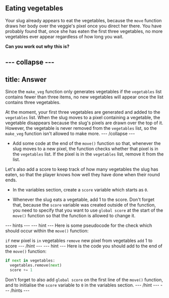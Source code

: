 ## Eating vegetables

Your slug already appears to eat the vegetables, because the `move` function draws her body over the veggie's pixel once you direct her there. You have probably found that, once she has eaten the first three vegetables, no more vegetables ever appear regardless of how long you wait.

**Can you work out why this is?**

--- collapse ---
---
title: Answer
---
Since the `make_veg` function only generates vegetables if the `vegetables` list contains fewer than three items, no new vegetables will appear once the list contains three vegetables.

At the moment, your first three vegetables are generated and added to the `vegetables` list. When the slug moves to a pixel containing a vegetable, the vegetable disappears because the slug's pixels are drawn over the top of it. However, the vegetable is never removed from the `vegetables` list, so the `make_veg` function isn't allowed to make more.
--- /collapse ---

+ Add some code at the end of the `move()` function so that, whenever the slug moves to a new pixel, the function checks whether that pixel is in the `vegetables` list. If the pixel is in the `vegetables` list, remove it from the list.

Let's also add a score to keep track of how many vegetables the slug has eaten, so that the player knows how well they have done when their round ends.

+ In the variables section, create a `score` variable which starts as `0`.

+ Whenever the slug eats a vegetable, add 1 to the score. Don't forget that, because the `score` variable was created outside of the function, you need to specify that you want to use `global score` at the start of the `move()` function so that the function is allowed to change it.

--- hints ---
--- hint ---
Here is some pseudocode for the check which should occur within the `move()` function:

`if` new pixel is `in` vegetables
`remove` new pixel from vegetables
`add` 1 to score
--- /hint ---
--- hint ---
Here is the code you should add to the end of the `move()` function:

```python
if next in vegetables:
  vegetables.remove(next)
  score += 1
```

Don't forget to also add `global score` on the first line of the `move()` function, and to initialise the `score` variable to `0` in the variables section.
--- /hint ---
--- /hints ---
